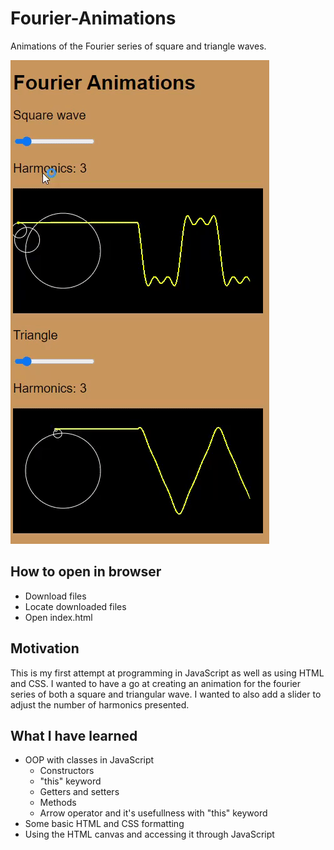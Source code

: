 # Fourier-Animations
Animations of the Fourier series of square and triangle waves.

![gif of html file](https://github.com/SirFourier/Fourier-Animations/blob/master/gif/Fourier.gif)
## How to open in browser
- Download files
- Locate downloaded files
- Open index.html

## Motivation
This is my first attempt at programming in JavaScript as well as using HTML and CSS. I wanted to have a go at creating an animation for the fourier series of both a square and triangular wave. I wanted to also add a slider to adjust the number of harmonics presented. 

## What I have learned
- OOP with classes in JavaScript
  - Constructors
  - "this" keyword
  - Getters and setters
  - Methods
  - Arrow operator and it's usefullness with "this" keyword
- Some basic HTML and CSS formatting
- Using the HTML canvas and accessing it through JavaScript
